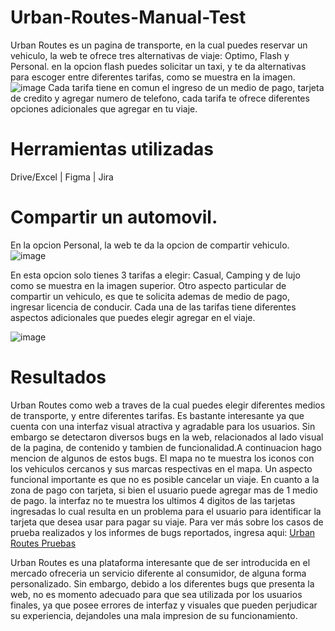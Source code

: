 # Urban-Routes-Manual-Test
Urban Routes es un pagina de transporte, en la cual puedes reservar un vehiculo, la web te ofrece tres alternativas de viaje: Optimo, Flash y Personal.
en la opcion flash puedes solicitar un taxi, y te da alternativas para escoger entre diferentes tarifas, como se muestra en la imagen.
![image](https://github.com/user-attachments/assets/8bdb7edb-760b-4215-ae07-404fbab24d70)
Cada tarifa tiene en comun el ingreso de un medio de pago, tarjeta de credito y agregar numero de telefono, cada tarifa te ofrece diferentes opciones adicionales que agregar en tu viaje.
# Herramientas utilizadas
Drive/Excel | Figma | Jira

# Compartir un automovil.
En la opcion Personal, la web te da la opcion de compartir vehiculo.
![image](https://github.com/user-attachments/assets/551e7073-90a2-44bf-880a-b3a05503ff89)

En esta opcion solo tienes 3 tarifas a elegir: Casual, Camping y de lujo como se muestra en la imagen superior.
Otro aspecto particular de compartir un vehiculo, es que te solicita ademas de medio de pago, ingresar licencia de conducir.
Cada una de las tarifas tiene diferentes aspectos adicionales que puedes elegir agregar en el viaje.

![image](https://github.com/user-attachments/assets/58e1bdf2-9ba6-40dc-89f6-cfe7b573ae13)

# Resultados
Urban Routes como web a traves de la cual puedes elegir diferentes medios de transporte, y entre diferentes tarifas. Es bastante interesante ya que cuenta con una interfaz visual atractiva y agradable para los usuarios.
Sin embargo se detectaron diversos bugs en la web, relacionados al lado visual de la pagina, de contenido y tambien de funcionalidad.A continuacion hago mencion de algunos de estos bugs. 
El mapa no te muestra los iconos con los vehiculos cercanos y sus marcas respectivas en el mapa.
Un aspecto funcional importante es que no es posible cancelar un viaje.
En cuanto a la zona de pago con tarjeta, si bien el usuario puede agregar mas de 1 medio de pago. la interfaz no te muestra los ultimos 4 digitos de las tarjetas ingresadas lo cual resulta en un problema para el usuario para identificar la tarjeta que desea usar para pagar su viaje.
Para ver más sobre los casos de prueba realizados y los informes de bugs reportados, ingresa aqui: [Urban Routes Pruebas](https://docs.google.com/spreadsheets/d/1T9vNiqi24pHRU_cHOvZuf3wtmeO_Pffp/edit?gid=382892057#gid=382892057)

Urban Routes es una plataforma interesante que de ser introducida en el mercado ofreceria un servicio diferente al consumidor, de alguna forma personalizado. Sin embargo, debido a los diferentes bugs que presenta la web, no es momento adecuado para que sea utilizada por los usuarios finales, ya que posee errores de interfaz y visuales que pueden perjudicar su experiencia, dejandoles una mala impresion de su funcionamiento.




